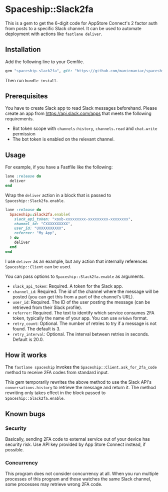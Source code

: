 # Spaceship::Slack2fa

This is a gem to get the 6-digit code for AppStore Connect's 2 factor auth from posts to a specific Slack channel.
It can be used to automate deployment with actions like `fastlane deliver`.

## Installation

Add the following line to your Gemfile.

```ruby
gem "spaceship-slack2fa", git: "https://github.com/manicmaniac/spaceship-slack2fa.git"
```

Then run `bundle install`.


## Prerequisites

You have to create Slack app to read Slack messages beforehand.
Please create an app from https://api.slack.com/apps that meets the following requirements.

- Bot token scope with `channels:history`, `channels.read` and `chat.write` permission
- The bot token is enabled on the relevant channel.

## Usage

For example, if you have a Fastfile like the following:

```ruby
lane :release do
  deliver
end
````

Wrap the `deliver` action in a block that is passed to `Spaceship::Slack2fa.enable`.

```ruby
lane :release do
  Spaceship::Slack2fa.enable(
    slack_api_token: "xoxb-xxxxxxxxx-xxxxxxxxx-xxxxxxxx",
    channel_id: "CXXXXXXXXXX",
    user_id: "UXXXXXXXXXX",
    referrer: "My App",
  ) do
    deliver
  end
end
````

I use `deliver` as an example, but any action that internally references `Spaceship::Client` can be used.

You can pass options to `Spaceship::Slack2fa.enable` as arguments.

- `slack_api_token`: Required. A token for the Slack app.
- `channel_id`: Required. The id of the channel where the message will be posted (you can get this from a part of the channel's URL).
- `user_id`: Required. The ID of the user posting the message (can be retrieved from their Slack profile).
- `referrer`: Required. The text to identify which service consumes 2FA token, typically the name of your app. You can use `mrkdwn` format.
- `retry_count`: Optional. The number of retries to try if a message is not found. The default is 3.
- `retry_interval`: Optional. The interval between retries in seconds. Default is 20.0.

## How it works

The `fastlane spaceship` invokes the `Spaceship::Client.ask_for_2fa_code` method to receive 2FA codes from standard input.

This gem temporarily rewrites the above method to use the Slack API's `conversations.history` to retrieve the message and return it.
The method rewriting only takes effect in the block passed to `Spaceship::Slack2fa.enable`.

## Known bugs

### Security

Basically, sending 2FA code to external service out of your device has security risk.
Use API key provided by App Store Connect instead, if possible.

### Concurrency

This program does not consider concurrency at all.
When you run multiple processes of this program and those watches the same Slack channel, some processes may retrieve wrong 2FA code.
